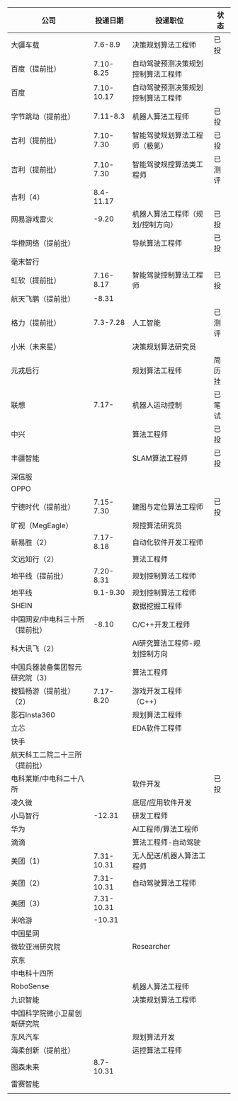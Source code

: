 | 公司                            | 投递日期   | 投递职位                           | 状态   |
| ------------------------------- | ---------- | ---------------------------------- | ------ |
| 大疆车载                        | 7.6-8.9    | 决策规划算法工程师                 | 已投   |
| 百度（提前批）                  | 7.10-8.25  | 自动驾驶预测决策规划控制算法工程师 |        |
| 百度                            | 7.10-10.17 | 自动驾驶预测决策规划控制算法工程师 |        |
| 字节跳动（提前批）              | 7.11-8.3   | 机器人算法工程师                   | 已投   |
| 吉利（提前批）                  | 7.10-7.30  | 智能驾驶规划算法工程师（极氪）     | 已投   |
| 吉利（提前批）                  | 7.10-7.30  | 智能驾驶规控算法类工程师           | 已测评 |
| 吉利（4）                       | 8.4-11.17  |                                    |        |
| 网易游戏雷火                    | -9.20      | 机器人算法工程师（规划/控制方向）  | 已投   |
| 华橙网络（提前批）              |            | 导航算法工程师                     | 已投   |
| 毫末智行                        |            |                                    |        |
| 虹软（提前批）                  | 7.16-8.17  | 智能驾驶控制算法工程师             | 已投   |
| 航天飞鹏（提前批）              | -8.31      |                                    |        |
| 格力（提前批）                  | 7.3-7.28   | 人工智能                           | 已测评 |
| 小米（未来星）                  |            | 决策规划算法研究员                 |        |
| 元戎启行                        |            | 规划算法工程师                     | 简历挂 |
| 联想                            | 7.17-      | 机器人运动控制                     | 已笔试 |
| 中兴                            |            | 算法工程师                         | 已投   |
| 丰疆智能                        |            | SLAM算法工程师                     | 已投   |
| 深信服                          |            |                                    |        |
| OPPO                            |            |                                    |        |
| 宁德时代（提前批）              | 7.15-7.30  | 建图与定位算法工程师               | 已投   |
| 旷视（MegEagle）                |            | 规控算法研究员                     |        |
| 新易胜（2）                     | 7.17-8.18  | 自动化软件开发工程师               |        |
| 文远知行（2）                   |            | 算法工程师                         |        |
| 地平线（提前批）                | 7.20-8.31  | 规划控制算法工程师                 |        |
| 地平线                          | 9.1-9.30   | 规划控制算法工程师                 |        |
| SHEIN                           |            | 数据挖掘工程师                     |        |
| 中国网安/中电科三十所（提前批） | -8.10      | C/C++开发工程师                    |        |
| 科大讯飞（2）                   |            | AI研究算法工程师-规划控制方向      |        |
| 中国兵器装备集团智元研究院（3） |            | 算法工程师                         |        |
| 搜狐畅游（提前批）（2）         | 7.17-8.20  | 游戏开发工程师（C++）              |        |
| 影石Insta360                    |            | 规划算法工程师                     |        |
| 立芯                            |            | EDA软件工程师                      |        |
| 快手                            |            |                                    |        |
| 航天科工二院二十三所（提前批）  |            |                                    |        |
| 电科莱斯/中电科二十八所         |            | 软件开发                           | 已投   |
| 凌久微                          |            | 底层/应用软件开发                  |        |
| 小马智行                        | -12.31     | 研发工程师                         |        |
| 华为                            |            | AI工程师/算法工程师                |        |
| 滴滴                            |            | 算法工程师-自动驾驶                |        |
| 美团（1）                       | 7.31-10.31 | 无人配送/机器人算法工程师          |        |
| 美团（2）                       | 7.31-10.31 | 自动驾驶算法工程师                 |        |
| 美团（3）                       | 7.31-10.31 |                                    |        |
| 米哈游                          | -10.31     |                                    |        |
| 中国星网                        |            |                                    |        |
| 微软亚洲研究院                  |            | Researcher                         |        |
| 京东                            |            |                                    |        |
| 中电科十四所                    |            |                                    |        |
| RoboSense                       |            | 机器人算法工程师                   |        |
| 九识智能                        |            | 决策规划算法工程师                 |        |
| 中国科学院微小卫星创新研究院    |            |                                    |        |
| 东风汽车                        |            | 规划算法开发                       |        |
| 海柔创新（提前批）              |            | 运控算法工程师                     |        |
| 图森未来                        | 8.7-10.31  |                                    |        |
| 雷赛智能                        |            |                                    |        |
|                                 |            |                                    |        |

